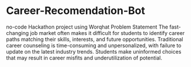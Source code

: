 # Career-Recomendation-Bot
no-code Hackathon project using Worqhat
Problem Statement
The fast-changing job market often makes it difficult
for students to identify career paths matching their
skills, interests, and future opportunities. Traditional
career counseling is time-consuming and
unpersonalized, with failure to update on the latest
industry trends. Students make uninformed choices
that may result in career misfits and underutilization
of potential.
